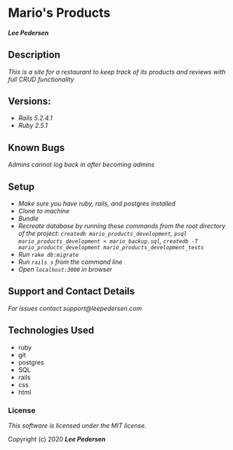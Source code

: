 # Mario's Products

#### _Lee Pedersen_

## Description

_This is a site for a restaurant to keep track of its products and reviews with full CRUD functionality_

## Versions:
* _Rails 5.2.4.1_
* _Ruby 2.5.1_

## Known Bugs
_Admins cannot log back in after becoming admins_

## Setup
* _Make sure you have ruby, rails, and postgres installed_
* _Clone to machine_
* _Bundle_
* _Recreate database by running these commands from the root directory of the project: `createdb mario_products_development`, `psql mario_products_development < mario_backup.sql`, `createdb -T mario_products_development mario_products_development_tests`_
* _Run `rake db:migrate`_
* _Run `rails s` from the command line_
* _Open `localhost:3000` in browser_

## Support and Contact Details
_For issues contact support@leepedersen.com_

## Technologies Used
* ruby
* git
* postgres
* SQL
* rails
* css
* html

### License
*This software is licensed under the MIT license.*

Copyright (c) 2020 **_Lee Pedersen_**
